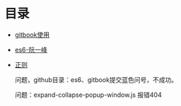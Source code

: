 # 目录

* [gitbook使用](../../git--book/book/index.html)

* [es6-阮一峰](../../es--6/book/index.html)

* [正则](../../regexp/book/index.html)

  问题，github目录：es6、gitbook提交蓝色问号，不成功。

  问题：expand-collapse-popup-window.js    报错404

